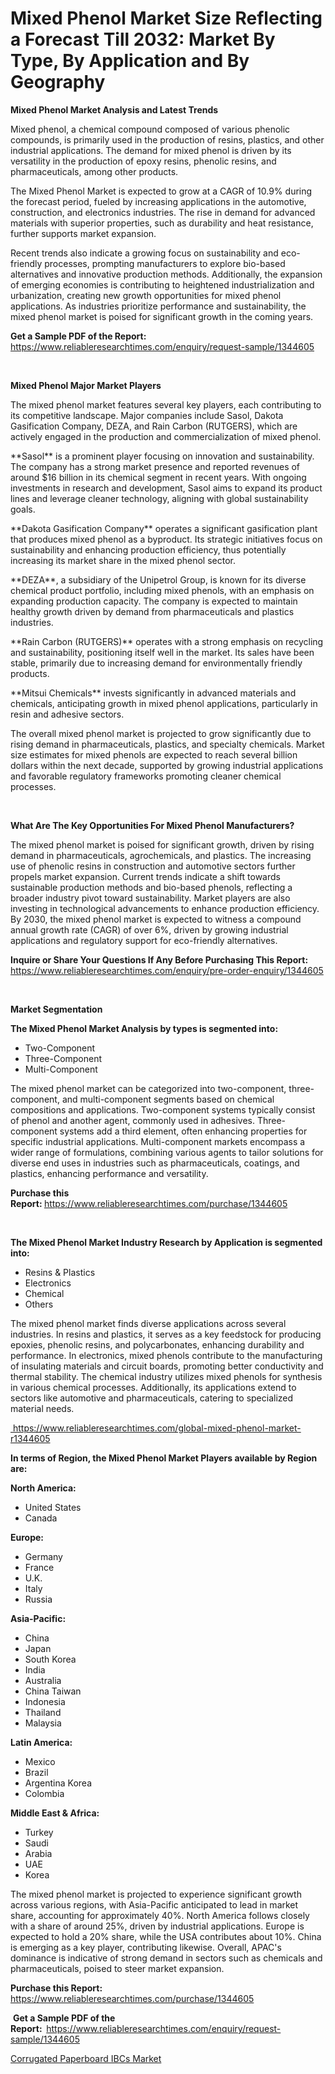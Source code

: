 <p><h1>Mixed Phenol Market Size Reflecting a Forecast Till 2032: Market By Type, By Application and By Geography</h1></p><p><strong>Mixed Phenol Market Analysis and Latest Trends</strong></p>
<p><p>Mixed phenol, a chemical compound composed of various phenolic compounds, is primarily used in the production of resins, plastics, and other industrial applications. The demand for mixed phenol is driven by its versatility in the production of epoxy resins, phenolic resins, and pharmaceuticals, among other products.</p><p>The Mixed Phenol Market is expected to grow at a CAGR of 10.9% during the forecast period, fueled by increasing applications in the automotive, construction, and electronics industries. The rise in demand for advanced materials with superior properties, such as durability and heat resistance, further supports market expansion. </p><p>Recent trends also indicate a growing focus on sustainability and eco-friendly processes, prompting manufacturers to explore bio-based alternatives and innovative production methods. Additionally, the expansion of emerging economies is contributing to heightened industrialization and urbanization, creating new growth opportunities for mixed phenol applications. As industries prioritize performance and sustainability, the mixed phenol market is poised for significant growth in the coming years.</p></p>
<p><strong>Get a Sample PDF of the Report:&nbsp;</strong> <a href="https://www.reliableresearchtimes.com/enquiry/request-sample/1344605?utm_campaign=2464&utm_medium=2&utm_source=Github&utm_content=ia&utm_term=24032025&utm_id=mixed-phenol">https://www.reliableresearchtimes.com/enquiry/request-sample/1344605</a></p>
<p>&nbsp;</p>
<p><strong>Mixed Phenol Major Market Players</strong></p>
<p><p>The mixed phenol market features several key players, each contributing to its competitive landscape. Major companies include Sasol, Dakota Gasification Company, DEZA, and Rain Carbon (RUTGERS), which are actively engaged in the production and commercialization of mixed phenol.</p><p>**Sasol** is a prominent player focusing on innovation and sustainability. The company has a strong market presence and reported revenues of around $16 billion in its chemical segment in recent years. With ongoing investments in research and development, Sasol aims to expand its product lines and leverage cleaner technology, aligning with global sustainability goals.</p><p>**Dakota Gasification Company** operates a significant gasification plant that produces mixed phenol as a byproduct. Its strategic initiatives focus on sustainability and enhancing production efficiency, thus potentially increasing its market share in the mixed phenol sector.</p><p>**DEZA**, a subsidiary of the Unipetrol Group, is known for its diverse chemical product portfolio, including mixed phenols, with an emphasis on expanding production capacity. The company is expected to maintain healthy growth driven by demand from pharmaceuticals and plastics industries.</p><p>**Rain Carbon (RUTGERS)** operates with a strong emphasis on recycling and sustainability, positioning itself well in the market. Its sales have been stable, primarily due to increasing demand for environmentally friendly products.</p><p>**Mitsui Chemicals** invests significantly in advanced materials and chemicals, anticipating growth in mixed phenol applications, particularly in resin and adhesive sectors.</p><p>The overall mixed phenol market is projected to grow significantly due to rising demand in pharmaceuticals, plastics, and specialty chemicals. Market size estimates for mixed phenols are expected to reach several billion dollars within the next decade, supported by growing industrial applications and favorable regulatory frameworks promoting cleaner chemical processes.</p></p>
<p>&nbsp;</p>
<p><strong>What Are The Key Opportunities For Mixed Phenol Manufacturers?</strong></p>
<p><p>The mixed phenol market is poised for significant growth, driven by rising demand in pharmaceuticals, agrochemicals, and plastics. The increasing use of phenolic resins in construction and automotive sectors further propels market expansion. Current trends indicate a shift towards sustainable production methods and bio-based phenols, reflecting a broader industry pivot toward sustainability. Market players are also investing in technological advancements to enhance production efficiency. By 2030, the mixed phenol market is expected to witness a compound annual growth rate (CAGR) of over 6%, driven by growing industrial applications and regulatory support for eco-friendly alternatives.</p></p>
<p><strong>Inquire or Share Your Questions If Any Before Purchasing This Report:</strong> <a href="https://www.reliableresearchtimes.com/enquiry/pre-order-enquiry/1344605?utm_campaign=2464&utm_medium=2&utm_source=Github&utm_content=ia&utm_term=24032025&utm_id=mixed-phenol">https://www.reliableresearchtimes.com/enquiry/pre-order-enquiry/1344605</a></p>
<p>&nbsp;</p>
<p><strong>Market Segmentation</strong></p>
<p><strong>The Mixed Phenol Market Analysis by types is segmented into:</strong></p>
<p><ul><li>Two-Component</li><li>Three-Component</li><li>Multi-Component</li></ul></p>
<p><p>The mixed phenol market can be categorized into two-component, three-component, and multi-component segments based on chemical compositions and applications. Two-component systems typically consist of phenol and another agent, commonly used in adhesives. Three-component systems add a third element, often enhancing properties for specific industrial applications. Multi-component markets encompass a wider range of formulations, combining various agents to tailor solutions for diverse end uses in industries such as pharmaceuticals, coatings, and plastics, enhancing performance and versatility.</p></p>
<p><strong>Purchase this Report:&nbsp;</strong><a href="https://www.reliableresearchtimes.com/purchase/1344605?utm_campaign=2464&utm_medium=2&utm_source=Github&utm_content=ia&utm_term=24032025&utm_id=mixed-phenol">https://www.reliableresearchtimes.com/purchase/1344605</a></p>
<p>&nbsp;</p>
<p><strong>The Mixed Phenol Market Industry Research by Application is segmented into:</strong></p>
<p><ul><li>Resins & Plastics</li><li>Electronics</li><li>Chemical</li><li>Others</li></ul></p>
<p><p>The mixed phenol market finds diverse applications across several industries. In resins and plastics, it serves as a key feedstock for producing epoxies, phenolic resins, and polycarbonates, enhancing durability and performance. In electronics, mixed phenols contribute to the manufacturing of insulating materials and circuit boards, promoting better conductivity and thermal stability. The chemical industry utilizes mixed phenols for synthesis in various chemical processes. Additionally, its applications extend to sectors like automotive and pharmaceuticals, catering to specialized material needs.</p></p>
<p><a href="https://www.reliableresearchtimes.com/global-mixed-phenol-market-r1344605?utm_campaign=2464&utm_medium=2&utm_source=Github&utm_content=ia&utm_term=24032025&utm_id=mixed-phenol">&nbsp;https://www.reliableresearchtimes.com/global-mixed-phenol-market-r1344605</a></p>
<p><strong>In terms of Region, the Mixed Phenol Market Players available by Region are:</strong></p>
<p>
    <p> <strong> North America: </strong>
        <ul>
            <li>United States</li>
            <li>Canada</li>
        </ul>
        </p> 
    <p> <strong> Europe: </strong>
        <ul>
            <li>Germany</li>
            <li>France</li>
            <li>U.K.</li>
            <li>Italy</li>
            <li>Russia</li>
        </ul>
        </p> 
    <p> <strong> Asia-Pacific: </strong>
        <ul>
            <li>China</li>
            <li>Japan</li>
            <li>South Korea</li>
            <li>India</li>
            <li>Australia</li>
            <li>China Taiwan</li>
            <li>Indonesia</li>
            <li>Thailand</li>
            <li>Malaysia</li>
        </ul>
        </p> 
    <p> <strong> Latin America: </strong>
        <ul>
            <li>Mexico</li>
            <li>Brazil</li>
            <li>Argentina Korea</li>
            <li>Colombia</li>
        </ul>
        </p> 
    <p> <strong> Middle East & Africa: </strong>
        <ul>
            <li>Turkey</li>
            <li>Saudi</li>
            <li>Arabia</li>
            <li>UAE</li>
            <li>Korea</li>
        </ul>
    </p>
    </p>
<p><p>The mixed phenol market is projected to experience significant growth across various regions, with Asia-Pacific anticipated to lead in market share, accounting for approximately 40%. North America follows closely with a share of around 25%, driven by industrial applications. Europe is expected to hold a 20% share, while the USA contributes about 10%. China is emerging as a key player, contributing likewise. Overall, APAC's dominance is indicative of strong demand in sectors such as chemicals and pharmaceuticals, poised to steer market expansion.</p></p>
<p><strong>Purchase this Report: </strong><a href="https://www.reliableresearchtimes.com/purchase/1344605?utm_campaign=2464&utm_medium=2&utm_source=Github&utm_content=ia&utm_term=24032025&utm_id=mixed-phenol">https://www.reliableresearchtimes.com/purchase/1344605</a></p>
<p>&nbsp;<strong>Get a Sample PDF of the Report:&nbsp;&nbsp;</strong><a href="https://www.reliableresearchtimes.com/enquiry/request-sample/1344605?utm_campaign=2464&utm_medium=2&utm_source=Github&utm_content=ia&utm_term=24032025&utm_id=mixed-phenol">https://www.reliableresearchtimes.com/enquiry/request-sample/1344605</a></p>
<p><strong></strong></p>
<p><p><a href="https://github.com/chungwimbu4/Market-Research-Report-List-1/blob/main/corrugated-paperboard-ibcs-market.md?utm_campaign=2464&utm_medium=2&utm_source=Github&utm_content=ia&utm_term=24032025&utm_id=mixed-phenol">Corrugated Paperboard IBCs Market</a></p></p>